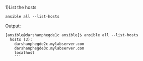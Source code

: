1)List the hosts

```
ansible all --list-hosts
```


Output:

```
[ansible@darshanphegde1c ansible]$ ansible all --list-hosts
  hosts (3):
    darshanphegde2c.mylabserver.com
    darshanphegde3c.mylabserver.com
    localhost
    ```
